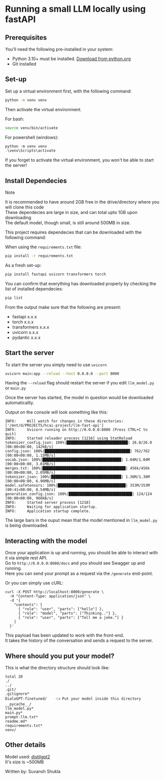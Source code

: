 # Running a small LLM locally using fastAPI

## Prerequisites

You'll need the following pre-installed in your system:
- Python 3.10+ must be installed. [Download from python.org](https://www.python.org/downloads/)
- Git installed

## Set-up

Set up a virtual environment first, with the following command:

```bash 
python -m venv venv
```

Then activate the virtual environment.      

For bash:

```bash
source venv/bin/activate 
```

For powershell (windows):

```powershell
python -m venv venv
.\venv\Scripts\activate
```

If you forget to activate the virtual environment, you won't be able to start the server!

## Install Dependecies

> [!NOTE]
> It is recommended to have around 2GB free in the drive/directory where you will clone this code       
> These dependecies are large in size, and can total upto 1GB upon downloading      
> The default model, though small, is still around 500MB in size.       

This project requires dependecies that can be downloaded with the following command:        

When using the `requirements.txt` file:

```bash
pip install -r requirements.txt
```

As a fresh set-up:

```bash
pip install fastapi uvicorn transformers torch
```

You can confirm that everything has downloaded properly by checking the list of installed dependecies:

```bash
pip list
```

From the output make sure that the following are present:
- fastapi      x.x.x
- torch        x.x.x
- transformers x.x.x
- uvicorn      x.x.x
- pydantic     x.x.x

## Start the server

To start the server you simply need to use `uvicorn`

```bash 
uvicorn main:app --reload --host 0.0.0.0 --port 8000
```

Having the `--reload` flag should restart the server if you edit `llm_model.py` or `main.py`

Once the server has started, the model in question would be downloaded automaticallly.      

Output on the console will look something like this:

```
INFO:     Will watch for changes in these directories: ['/mnt/d/PROJECTS/hcai-project/llm-fast-api']
INFO:     Uvicorn running on http://0.0.0.0:8000 (Press CTRL+C to quit)
INFO:     Started reloader process [1216] using StatReload
tokenizer_config.json: 100%|████████████████████████████| 26.0/26.0 [00:00<00:00, 142kB/s]
config.json: 100%|███████████████████████████████████████| 762/762 [00:00<00:00, 1.15MB/s]
vocab.json: 100%|████████████████████████████████████| 1.04M/1.04M [00:00<00:00, 3.01MB/s]
merges.txt: 100%|██████████████████████████████████████| 456k/456k [00:00<00:00, 2.05MB/s]
tokenizer.json: 100%|████████████████████████████████| 1.36M/1.36M [00:00<00:00, 6.96MB/s]
model.safetensors: 100%|███████████████████████████████| 353M/353M [00:41<00:00, 8.54MB/s]
generation_config.json: 100%|█████████████████████████████| 124/124 [00:00<00:00, 960kB/s]
INFO:     Started server process [1218]
INFO:     Waiting for application startup.
INFO:     Application startup complete.
```

The large bars in the ouput mean that the model mentioned in `llm_model.py` is being downloaded.

## Interacting with the model 

Once your application is up and running, you should be able to interact with it via simple rest API.    
Go to `http://0.0.0.0:8000/docs` and you should see Swagger up and running.      
Here you can send your prompt as a request via the `/generate` end-point.   

Or you can simply use cURL:

```curl 
curl -X POST http://localhost:8000/generate \
  -H "Content-Type: application/json" \
  -d '{
    "contents": [
      { "role": "user", "parts": ["hello"] },
      { "role": "model", "parts": ["Thinking.."] },
      { "role": "user", "parts": ["Tell me a joke."] }
    ]
  }'
```

This payload has been updated to work with the front-end.   
It takes the history of the conversation and sends a request to the server.     

## Where should you put your model?

This is what the directory structure should look like:

```
total 20
./
../
.git/
.gitignore*
DialoGPT-finetuned/    👈 Put your model inside this directory
__pycache__/
llm_model.py*
main.py*
prompt-llm.txt*
readme.md*
requirements.txt*
venv/
```

## Other details

Model used: [distilgpt2](https://huggingface.co/distilgpt2)     
It's size is ~500MB     

Written by: Suvansh Shukla
